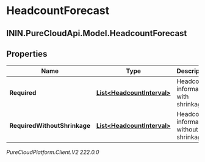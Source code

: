 # HeadcountForecast

## ININ.PureCloudApi.Model.HeadcountForecast

## Properties

|Name | Type | Description | Notes|
|------------ | ------------- | ------------- | -------------|
| **Required** | [**List&lt;HeadcountInterval&gt;**](HeadcountInterval) | Headcount information with shrinkage | |
| **RequiredWithoutShrinkage** | [**List&lt;HeadcountInterval&gt;**](HeadcountInterval) | Headcount information without shrinkage | |



_PureCloudPlatform.Client.V2 222.0.0_
